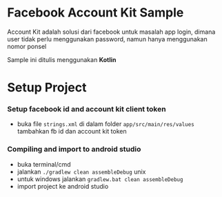 # Facebook Account Kit Sample

Account Kit adalah solusi dari facebook untuk masalah app login, dimana user tidak perlu menggunakan
password, namun hanya menggunakan nomor ponsel

Sample ini ditulis menggunakan **Kotlin**

# Setup Project

### Setup facebook id and account kit client token
- buka file `strings.xml` di dalam folder `app/src/main/res/values` tambahkan fb id dan account kit token

### Compiling and import to android studio
- buka terminal/cmd
- jalankan `./gradlew clean assembleDebug` unix
- untuk windows jalankan `gradlew.bat clean assembleDebug`
- import project ke android studio
